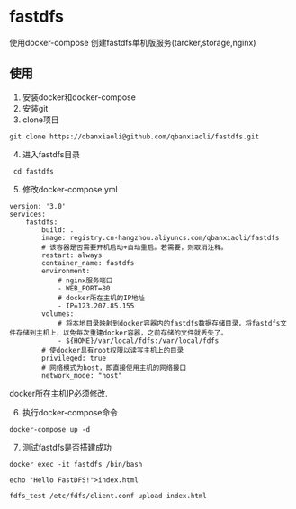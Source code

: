 #  fastdfs
使用docker-compose 创建fastdfs单机版服务(tarcker,storage,nginx)
## 使用
1. 安装docker和docker-compose  
2. 安装git    
3. clone项目    
 ```
 git clone https://qbanxiaoli@github.com/qbanxiaoli/fastdfs.git 
 ```    
4. 进入fastdfs目录  
```
 cd fastdfs
```   
5. 修改docker-compose.yml
```
version: '3.0'
services:
    fastdfs:
        build: .
        image: registry.cn-hangzhou.aliyuncs.com/qbanxiaoli/fastdfs
        # 该容器是否需要开机启动+自动重启。若需要，则取消注释。
        restart: always
        container_name: fastdfs
        environment:
            # nginx服务端口
            - WEB_PORT=80
            # docker所在主机的IP地址
            - IP=123.207.85.155
        volumes:
            # 将本地目录映射到docker容器内的fastdfs数据存储目录，将fastdfs文件存储到主机上，以免每次重建docker容器，之前存储的文件就丢失了。
            - ${HOME}/var/local/fdfs:/var/local/fdfs
        # 使docker具有root权限以读写主机上的目录
        privileged: true
        # 网络模式为host，即直接使用主机的网络接口
        network_mode: "host"

```  
docker所在主机IP必须修改.
 
6. 执行docker-compose命令  
```
docker-compose up -d
```
7. 测试fastdfs是否搭建成功
```
docker exec -it fastdfs /bin/bash 
```
```
echo "Hello FastDFS!">index.html
```
```
fdfs_test /etc/fdfs/client.conf upload index.html
```      